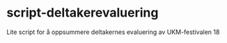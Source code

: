 # script-deltakerevaluering
Lite script for å oppsummere deltakernes evaluering av UKM-festivalen 18
